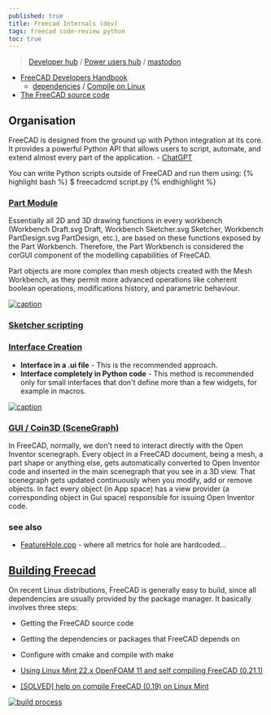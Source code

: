 ```yaml
---
published: true
title: Freecad Internals (dev)
tags: freecad code-review python
toc: true
---
```

> [Developer hub](https://wiki.freecad.org/Developer_hub) / [Power users hub](https://wiki.freecad.org/Power_users_hub) / [mastodon](https://fosstodon.org/@FreeCAD)

- [FreeCAD Developers Handbook](https://freecad.github.io/DevelopersHandbook/gettingstarted/)
	- [dependencies](https://freecad.github.io/DevelopersHandbook/gettingstarted/dependencies.html#dependencies) / [Compile on Linux](https://wiki.freecad.org/Compile_on_Linux)
- [The FreeCAD source code](https://wiki.freecad.org/The_FreeCAD_source_code)

## Organisation

FreeCAD is designed from the ground up with Python integration at its core. It provides a powerful Python API that allows users to script, automate, and extend almost every part of the application. - [ChatGPT](https://chatgpt.com/c/68531f70-1fc8-800d-952e-ad3c49bc5ac9)

You can write Python scripts outside of FreeCAD and run them using:
{% highlight bash %}
$ freecadcmd script.py
{% endhighlight %}

### [Part Module](https://wiki.freecad.org/Part_Workbench)

Essentially all 2D and 3D drawing functions in every workbench (Workbench Draft.svg Draft, Workbench Sketcher.svg Sketcher, Workbench PartDesign.svg PartDesign, etc.), are based on these functions exposed by the Part Workbench. Therefore, the Part Workbench is considered the corGUI component of the modelling capabilities of FreeCAD. 

Part objects are more complex than mesh objects created with the Mesh Workbench, as they permit more advanced operations like coherent boolean operations, modifications history, and parametric behaviour. 

[![caption](https://wiki.freecad.org/images/9/9e/Part_Workbench_relationships.svg)](https://wiki.freecad.org/Part_Workbench)

### [Sketcher scripting](https://wiki.freecad.org/Sketcher_scripting)

### [Interface Creation](https://wiki.freecad.org/Interface_creation)

- **Interface in a .ui file** -  This is the recommended approach. 
- **Interface completely in Python code** - This method is recommended only for small interfaces that don't define more than a few widgets, for example in macros.

[![caption](https://wiki.freecad.org/images/8/83/FreeCAD_creating_interfaces.svg)](https://wiki.freecad.org/Interface_creation)

### [GUI / Coin3D (SceneGraph)](https://wiki.freecad.org/Scenegraph)

In FreeCAD, normally, we don't need to interact directly with the Open Inventor scenegraph. Every object in a FreeCAD document, being a mesh, a part shape or anything else, gets automatically converted to Open Inventor code and inserted in the main scenegraph that you see in a 3D view. That scenegraph gets updated continuously when you modify, add or remove objects. In fact every object (in App space) has a view provider (a corresponding object in Gui space) responsible for issuing Open Inventor code.

### see also
- [FeatureHole.cpp](https://github.com/FreeCAD/FreeCAD/blob/252707a803e96f3accfb5ac3e455a3aeaf7e974c/src/Mod/PartDesign/App/FeatureHole.cpp#L644) - where all metrics for hole are hardcoded...

## [Building Freecad](https://wiki.freecad.org/Compile_on_Linux)

On recent Linux distributions, FreeCAD is generally easy to build, since all dependencies are usually provided by the package manager. It basically involves three steps:

- Getting the FreeCAD source code
- Getting the dependencies or packages that FreeCAD depends on
- Configure with cmake and compile with make

- [Using Linux Mint 22.x OpenFOAM 11 and self compiling FreeCAD (0.21.1)](https://forum.freecad.org/viewtopic.php?p=815620#p815620)
- [[SOLVED] help on compile FreeCAD (0.19) on Linux Mint](https://forum.freecad.org/viewtopic.php?t=36581)

[![build process](https://wiki.freecad.org/images/e/ed/FreeCAD_source_compilation_workflow.svg)](https://wiki.freecad.org/Compile_on_Linux)